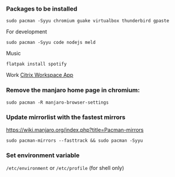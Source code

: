 ### Packages to be installed

```
sudo pacman -Syyu chromium guake virtualbox thunderbird gpaste
```

For development
```
sudo pacman -Syyu code nodejs meld
```

Music
```
flatpak install spotify
```

Work
[Citrix Workspace App](https://www.citrix.com/en-gb/downloads/workspace-app/)


### Remove the manjaro home page in chromium:
```
sudo pacman -R manjaro-browser-settings
```

### Update mirrorlist with the fastest mirrors
https://wiki.manjaro.org/index.php?title=Pacman-mirrors
```
sudo pacman-mirrors --fasttrack && sudo pacman -Syyu
```

### Set environment variable
`/etc/environment` or `/etc/profile` (for shell only)

